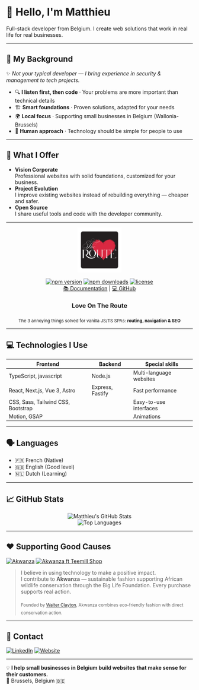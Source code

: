 # 👋 Hello, I'm Matthieu

Full-stack developer from Belgium. I create web solutions that work in real life for real businesses.

---

## 🎯 My Background

✨ _Not your typical developer — I bring experience in security & management to tech projects._

- 🔍 **I listen first, then code** · Your problems are more important than technical details  
- 🏗️ **Smart foundations** · Proven solutions, adapted for your needs  
- 🌍 **Local focus** · Supporting small businesses in Belgium (Wallonia-Brussels)  
- 🤝 **Human approach** · Technology should be simple for people to use  

---

## 💼 What I Offer

- **Vision Corporate**  
  Professional websites with solid foundations, customized for your business.
- **Project Evolution**  
  I improve existing websites instead of rebuilding everything — cheaper and safer.
- **Open Source**  
  I share useful tools and code with the developer community.

---

<div align="center">

<img src="https://github.com/matthieuGravy/love-on-the-route/blob/main/assets/love-on-the-route.png?raw=true" alt="Love On The Route logo" width="120" />

[![npm version](https://img.shields.io/npm/v/love-on-the-route?style=flat-square&logo=npm&label=version)](https://www.npmjs.com/package/love-on-the-route)
[![npm downloads](https://img.shields.io/npm/dm/love-on-the-route?style=flat-square&logo=npm)](https://www.npmjs.com/package/love-on-the-route)
[![license](https://img.shields.io/npm/l/love-on-the-route?style=flat-square)](https://github.com/matthieuGravy/love-on-the-route/blob/main/LICENSE)
  <br/>
[📚 Documentation](https://love-on-the-route.matthieugravy.dev/fr) | [💻 GitHub](https://github.com/matthieuGravy/love-on-the-route)

### <b>Love On The Route</b>
<sub>The 3 annoying things solved for vanilla JS/TS SPAs: <b>routing, navigation & SEO</b></sub>

</div>

---

## 💻 Technologies I Use

| Frontend              | Backend     | Special skills                  |
|-----------------------|------------|---------------------------------|
| TypeScript, javascript | Node.js    | Multi-language websites         |
| React, Next.js, Vue 3, Astro        | Express, Fastify    | Fast performance                |
| CSS, Sass, Tailwind CSS, Bootstrap          |            | Easy-to-use interfaces          |
| Motion, GSAP         |              | Animations                   |

---

## 🗣️ Languages

- 🇫🇷 French (Native)
- 🇬🇧 English (Good level)
- 🇳🇱 Dutch (Learning)

---

## 📈 GitHub Stats

<p align="center">
  <img src="https://github-readme-stats.vercel.app/api?username=matthieuGravy&show_icons=true&theme=radical&count_private=true" alt="Matthieu's GitHub Stats" />
  <br/>
  <img src="https://github-readme-stats.vercel.app/api/top-langs/?username=matthieuGravy&layout=compact&theme=radical" alt="Top Languages" />
</p>

---

## ❤️ Supporting Good Causes

[![Akwanza](https://img.shields.io/badge/Supporting-Akwanza-4CAF50?style=flat-square&logo=leaf&logoColor=white)](https://www.akwanza.com/)
[![Akwanza ft Teemill Shop](https://img.shields.io/badge/Shop-Akwanza%20Collection-FF6B35?style=flat-square&logo=shopping-cart&logoColor=white)](https://akwanza.teemill.com/collection/paul-a-tribu)

> I believe in using technology to make a positive impact.  
> I contribute to **Akwanza** — sustainable fashion supporting African wildlife conservation through the Big Life Foundation. Every purchase supports real action.
>
> <sub>Founded by [Walter Clayton](https://www.walterclayton.com/blog), Akwanza combines eco-friendly fashion with direct conservation action.</sub>

---

## 🤝 Contact

[![LinkedIn](https://img.shields.io/badge/-LinkedIn-0077B5?style=flat-square&logo=LinkedIn&logoColor=white)](https://www.linkedin.com/in/matthieugravy/)
[![Website](https://img.shields.io/badge/-Website-000000?style=flat-square&logo=vercel&logoColor=white)](https://matthieugravy.dev)

---

💡 **I help small businesses in Belgium build websites that make sense for their customers.**  
📍 Brussels, Belgium 🇧🇪
